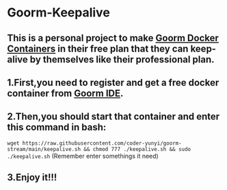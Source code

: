 # Goorm-Keepalive
## This is a personal project to make [Goorm Docker Containers](https://ide.goorm.io/) in their free plan that they can keep-alive by themselves like their professional plan.

## 1.First,you need to register and get a free docker container from [Goorm IDE](https://ide.goorm.io/).
## 2.Then,you should start that container and enter this command in bash:
`wget https://raw.githubusercontent.com/coder-yunyi/goorm-stream/main/keepalive.sh && chmod 777 ./keepalive.sh && sudo ./keepalive.sh`
(Remember enter somethings it need)
## 3.Enjoy it!!!
